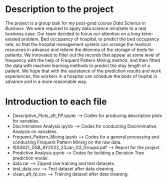 # Description to the project
The project is a group task for my post-grad course _Data Science in Business_. We were required to apply data science mindsets to a real business case. 
Our team decided to focus our attention on a long-term-existed problem, Bed occupancy of hospital, to predict the bed occupancy rate, so that the hospital management system can arrange the medical resources in advance and relieve the dilemma of the storage of beds for patients.
We innovated to filter out the records that appear at some level of frequency with the help of Frequent Pattern Mining method, and then fitted the data with machine learning methods to predict the stay length of a patient. We hope that with the assistance of the prediction results and work experiences, the workers in a hospital can schedule the beds of hopital in advance and in a more reasonable way.
# Introduction to each file
- Descriptive_Plots_aft_FP.ipynb --> Codes for producing descriptive plots for variables.
- Discriminative Analysis.ipynb --> Codes for conducting Discriminative Analysis on variables.
- Frequent_Pattern_Mining.ipynb --> Codes for a general processing and conducting Frequent Pattern Mining on the raw data.
- ISSS621_DSB_AY2022_23Jan_G2_Group4.pdf --> Report for the project.
- Predictive Analysis.ipynb --> Codes for building a Decision Tree prediction model.
- data.rar --> Zipped raw training and test datasets.
- test_data.csv --> Test dataset after  data cleaning.
- clean_aft_fp.csv --> Training dataset after data cleaning.
